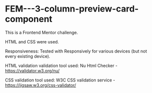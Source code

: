 # FEM---3-column-preview-card-component

This is a Frontend Mentor challenge.

HTML and CSS were used.

Responsiveness: Tested with Responsively for various devices (but not every existing device).

HTML validation validation tool used: Nu Html Checker - https://validator.w3.org/nu/

CSS validation tool used: W3C CSS validation service - https://jigsaw.w3.org/css-validator/
